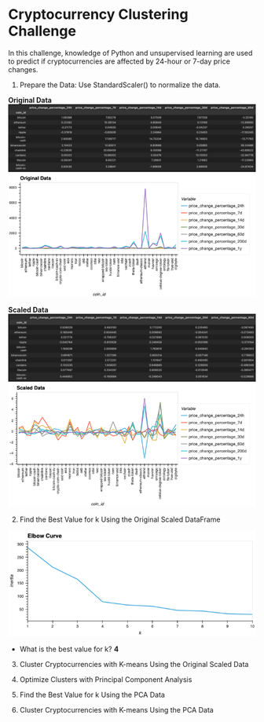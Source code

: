 # Cryptocurrency Clustering Challenge

In this challenge, knowledge of Python and unsupervised learning are used to predict if cryptocurrencies are affected by 24-hour or 7-day price changes.


1. Prepare the Data: Use StandardScaler() to normalize the data.

**Original Data**
![](Pics/original_data.png)
![](Pics/original_data_chart.png)

**Scaled Data**
![](Pics/scaled_data.png)
![](Pics/scaled_data_chart.png)


2. Find the Best Value for k Using the Original Scaled DataFrame

![](Pics/elbow_chart.png)

- What is the best value for k?
**4**

3. Cluster Cryptocurrencies with K-means Using the Original Scaled Data

4. Optimize Clusters with Principal Component Analysis

5. Find the Best Value for k Using the PCA Data

6. Cluster Cryptocurrencies with K-means Using the PCA Data

